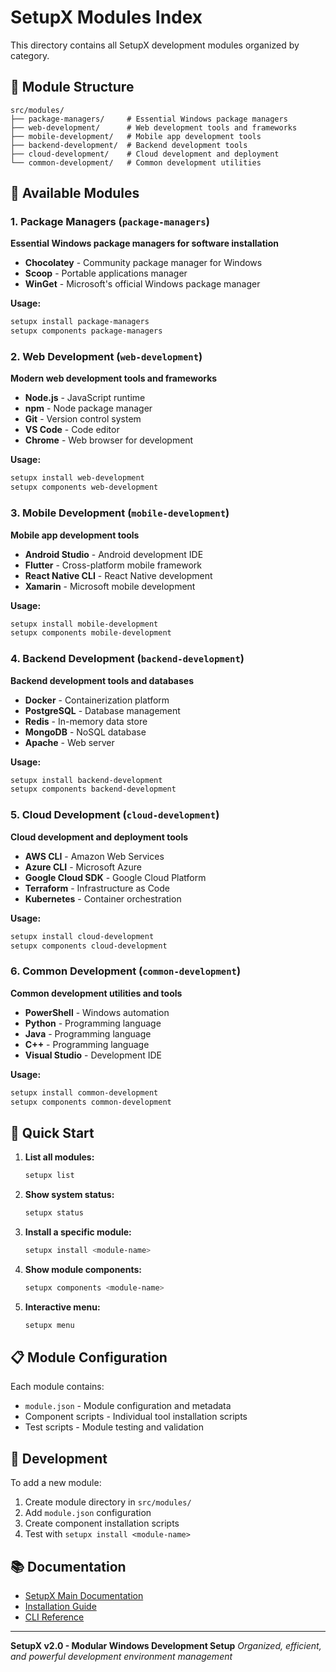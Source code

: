 # SetupX Modules Index

This directory contains all SetupX development modules organized by category.

## 📁 Module Structure

```
src/modules/
├── package-managers/     # Essential Windows package managers
├── web-development/      # Web development tools and frameworks
├── mobile-development/   # Mobile app development tools
├── backend-development/  # Backend development tools
├── cloud-development/    # Cloud development and deployment
└── common-development/   # Common development utilities
```

## 🎯 Available Modules

### 1. Package Managers (`package-managers`)
**Essential Windows package managers for software installation**

- **Chocolatey** - Community package manager for Windows
- **Scoop** - Portable applications manager
- **WinGet** - Microsoft's official Windows package manager

**Usage:**
```bash
setupx install package-managers
setupx components package-managers
```

### 2. Web Development (`web-development`)
**Modern web development tools and frameworks**

- **Node.js** - JavaScript runtime
- **npm** - Node package manager
- **Git** - Version control system
- **VS Code** - Code editor
- **Chrome** - Web browser for development

**Usage:**
```bash
setupx install web-development
setupx components web-development
```

### 3. Mobile Development (`mobile-development`)
**Mobile app development tools**

- **Android Studio** - Android development IDE
- **Flutter** - Cross-platform mobile framework
- **React Native CLI** - React Native development
- **Xamarin** - Microsoft mobile development

**Usage:**
```bash
setupx install mobile-development
setupx components mobile-development
```

### 4. Backend Development (`backend-development`)
**Backend development tools and databases**

- **Docker** - Containerization platform
- **PostgreSQL** - Database management
- **Redis** - In-memory data store
- **MongoDB** - NoSQL database
- **Apache** - Web server

**Usage:**
```bash
setupx install backend-development
setupx components backend-development
```

### 5. Cloud Development (`cloud-development`)
**Cloud development and deployment tools**

- **AWS CLI** - Amazon Web Services
- **Azure CLI** - Microsoft Azure
- **Google Cloud SDK** - Google Cloud Platform
- **Terraform** - Infrastructure as Code
- **Kubernetes** - Container orchestration

**Usage:**
```bash
setupx install cloud-development
setupx components cloud-development
```

### 6. Common Development (`common-development`)
**Common development utilities and tools**

- **PowerShell** - Windows automation
- **Python** - Programming language
- **Java** - Programming language
- **C++** - Programming language
- **Visual Studio** - Development IDE

**Usage:**
```bash
setupx install common-development
setupx components common-development
```

## 🚀 Quick Start

1. **List all modules:**
   ```bash
   setupx list
   ```

2. **Show system status:**
   ```bash
   setupx status
   ```

3. **Install a specific module:**
   ```bash
   setupx install <module-name>
   ```

4. **Show module components:**
   ```bash
   setupx components <module-name>
   ```

5. **Interactive menu:**
   ```bash
   setupx menu
   ```

## 📋 Module Configuration

Each module contains:
- `module.json` - Module configuration and metadata
- Component scripts - Individual tool installation scripts
- Test scripts - Module testing and validation

## 🔧 Development

To add a new module:
1. Create module directory in `src/modules/`
2. Add `module.json` configuration
3. Create component installation scripts
4. Test with `setupx install <module-name>`

## 📚 Documentation

- [SetupX Main Documentation](../README.md)
- [Installation Guide](../install.ps1)
- [CLI Reference](../src/cli/setupx-cli.ps1)

---

**SetupX v2.0 - Modular Windows Development Setup**
*Organized, efficient, and powerful development environment management*

